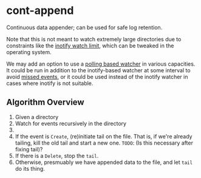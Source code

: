 # cont-append
Continuous data appender; can be used for safe log retention.

Note that this is not meant to watch extremely large directories
due to constraints like the
[inotify watch limit](https://unix.stackexchange.com/questions/13751/kernel-inotify-watch-limit-reached),
which can be tweaked in the operating system.

We may add an option to use a 
[polling based watcher](https://docs.rs/notify/5.0.0-pre.6/notify/poll/struct.PollWatcher.html)
in various capacities. It could be run in addition to
the inotify-based watcher at some interval
to avoid [missed events](https://stackoverflow.com/questions/239988/filesystemwatcher-vs-polling-to-watch-for-file-changes),
or it could be used instead of the inotify watcher
in cases where inotify is not suitable.


## Algorithm Overview

1. Given a directory
2. Watch for events recursively in the directory
3.
  1. If the event is `Create`, (re)initiate tail on the file.
     That is, if we're already tailing, kill the old tail and
     start a new one.
     `TODO`: (Is this necessary after fixing tail)?
  2. If there is a `Delete`, stop the `tail`.
  3. Otherwise, presmuably we have appended data to the file,
     and let `tail` do its thing.